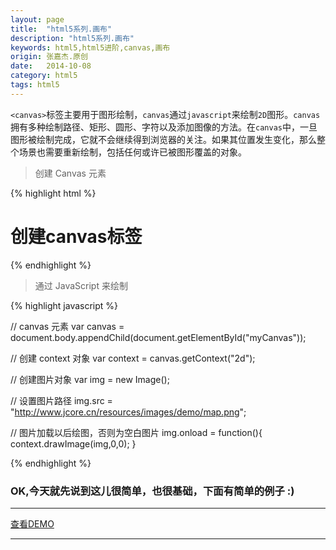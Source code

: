 ```yaml
---
layout: page
title:  "html5系列.画布"
description: "html5系列.画布"
keywords: html5,html5进阶,canvas,画布
origin: 张嘉杰.原创
date:   2014-10-08
category: html5
tags: html5
---
```

`<canvas>`标签主要用于图形绘制，`canvas`通过`javascript`来绘制`2D`图形。`canvas`拥有多种绘制路径、矩形、圆形、字符以及添加图像的方法。在`canvas`中，一旦图形被绘制完成，它就不会继续得到浏览器的关注。如果其位置发生变化，那么整个场景也需要重新绘制，包括任何或许已被图形覆盖的对象。
<!--more-->

> 创建 Canvas 元素

{% highlight html %}

# 创建canvas标签
<canvas id="myCanvas" width="400" height="400"></canvas>

{% endhighlight %}

> 通过 JavaScript 来绘制

{% highlight javascript %} 

// canvas 元素
var canvas = document.body.appendChild(document.getElementById("myCanvas"));

// 创建 context 对象
var context = canvas.getContext("2d");

// 创建图片对象
var img = new Image();

// 设置图片路径
img.src = "http://www.jcore.cn/resources/images/demo/map.png";

// 图片加载以后绘图，否则为空白图片
img.onload = function(){
	context.drawImage(img,0,0);
}

{% endhighlight %}

### OK,今天就先说到这儿很简单，也很基础，下面有简单的例子 :)

-----------------------

<a class="btn btn-primary btn-sm" href="/resources/demo{{ page.url}}.html" target="_blank">查看DEMO</a> 

-----------------------


